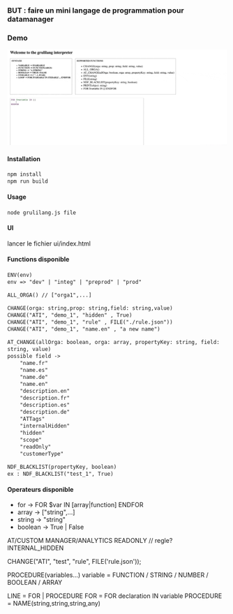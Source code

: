 ### BUT : faire un mini langage de programmation pour datamanager

### Demo

![Alt Text](https://github.com/d-theo/Grulilang/blob/master/demo.gif)

#### Installation

```
npm install
npm run build
```

#### Usage

```
node grulilang.js file
```

#### UI
lancer le fichier ui/index.html

#### Functions disponible
```
ENV(env)
env => "dev" | "integ" | "preprod" | "prod"
```
```
ALL_ORGA() // ["orga1",...]
```

```
CHANGE(orga: string,prop: string,field: string,value)
CHANGE("ATI", "demo_1", "hidden" , True)
CHANGE("ATI", "demo_1", "rule" , FILE("./rule.json"))
CHANGE("ATI", "demo_1", "name.en" , "a new name")
```

```
AT_CHANGE(allOrga: boolean, orga: array, propertyKey: string, field: string, value)
possible field ->
    "name.fr"
    "name.es"
    "name.de"
    "name.en"
    "description.en"
    "description.fr" 
    "description.es" 
    "description.de" 
    "ATTags"
    "internalHidden"
    "hidden"
    "scope"
    "readOnly"
    "customerType"
```

```
NDF_BLACKLIST(propertyKey, boolean)
ex : NDF_BLACKLIST("test_1", True)
```
#### Operateurs disponible

* for -> FOR $var IN [array|function] ENDFOR
* array -> ["string",...]
* string -> "string"
* boolean -> True | False

AT/CUSTOM
MANAGER/ANALYTICS
READONLY // regle?
INTERNAL_HIDDEN


CHANGE("ATI", "test", "rule", FILE('rule.json'));


PROCEDURE(variables...)
variable = FUNCTION / STRING / NUMBER / BOOLEAN / ARRAY


LINE = FOR | PROCEDURE
FOR = FOR declaration IN variable
PROCEDURE = NAME(string,string,string,any)


